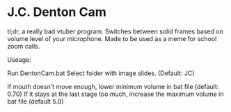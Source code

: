 # J.C. Denton Cam


tl;dr, a really bad vtuber program.
Switches between solid frames based on volume level of your microphone. Made to be used as a meme for school zoom calls.

Useage:

Run DentonCam.bat
Select folder with image slides. (Default: JC)

If mouth doesn't move enough, lower minimum volume in bat file (default: 0.70)
If it stays at the last stage too much, increase the maximum volume in bat file (default 5.0)
